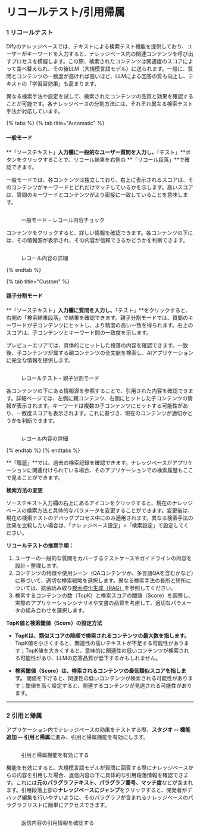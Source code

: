 # リコールテスト/引用帰属

### 1 リコールテスト

Difyのナレッジベースでは、テキストによる検索テスト機能を提供しており、ユーザーがキーワードを入力すると、ナレッジベース内の関連コンテンツを呼び出すプロセスを模擬します。この際、検索されたコンテンツは関連度のスコアによって並べ替えられ、その後LLM（大規模言語モデル）に送られます。一般に、質問とコンテンツの一致度が高ければ高いほど、LLMによる回答の質も向上し、テキストの「学習習効果」も高まります。

異なる検索手法や設定を試して、検索されたコンテンツの品質と効果を確認することが可能です。各ナレッジベースの分割方法には、それぞれ異なる検索テスト手法が対応しています。

{% tabs %}
{% tab title="Automatic" %}
#### 一般モード

**「ソーステキスト」**入力欄に一般的なユーザー質問を入力し、**「テスト」**ボタンをクリックすることで、リコール結果を右側の **「リコール段落」**で確認できます。

一般モードでは、各コンテンツは独立しており、右上に表示されるスコアは、そのコンテンツがキーワードとどれだけマッチしているかを示します。高いスコアは、質問のキーワードとコンテンツがより密接に一致していることを意味します。

<figure><img src="https://assets-docs.dify.ai/2024/12/806967bb36e74fc744b34887cd3ebe52.png" alt=""><figcaption><p>一般モード - レコール内容チョック</p></figcaption></figure>

コンテンツをクリックすると、詳しい情報を確認できます。各コンテンツの下には、その情報源が表示され、その内容が信頼できるかどうかを判断できます。

<figure><img src="https://assets-docs.dify.ai/2024/12/419ac78ad21ea198b08f89c4f5fde485.png" alt=""><figcaption><p>レコール内容の詳細</p></figcaption></figure>
{% endtab %}

{% tab title="Custom" %}
#### 親子分割モード

**「ソーステキスト」**入力欄に質問を入力し、**「テスト」**をクリックすると、右側の「検索結果段落」で結果を確認できます。親子分割モードでは、質問のキーワードが子コンテンツにヒットし、より精度の高い一致を得られます。右上のスコアは、子コンテンツとキーワード間の一致度を示します。

プレビューエリアでは、具体的にヒットした段落の内容を確認できます。一致後、子コンテンツが属する親コンテンツの全文脈を検索し、AIアプリケーションに完全な情報を提供します。

<figure><img src="https://assets-docs.dify.ai/2024/12/6f0b99f97b138805bf4665d0c5c16f26.png" alt=""><figcaption><p>レコールテスト - 親子分割モード</p></figcaption></figure>

各コンテンツの下にある情報源を参照することで、引用された内容を確認できます。詳細ページでは、左側に親コンテンツ、右側にヒットした子コンテンツの情報が表示されます。キーワードは複数の子コンテンツにヒットする可能性があり、一致度スコアも表示されます。これに基づき、現在のコンテンツが適切かどうかを判断できます。

<figure><img src="https://assets-docs.dify.ai/2024/12/22103227f8a25069d147160254f69512.png" alt=""><figcaption><p>レコール内容の詳細</p></figcaption></figure>
{% endtab %}
{% endtabs %}

**「履歴」**では、過去の検索記録を確認できます。ナレッジベースがアプリケーションに関連付けられている場合、そのアプリケーションでの検索履歴もここで見ることができます。

**検索方法の変更**

ソーステキスト入力欄の右上にあるアイコンをクリックすると、現在のナレッジベースの検索方法と具体的なパラメータを変更することができます。変更後は、現在の検索テストのデバッグプロセス中にのみ適用されます。異なる検索手法の効果を比較したい場合は、「ナレッジベース設定」>「検索設定」で設定してください。

**リコールテストの推奨手順：**

1. ユーザーの一般的な質問をカバーするテストケースやガイドラインの内容を設計・整理します。
2. コンテンツの特徴や使用シーン（QAコンテンツか、多言語QAを含むかなど）に基づいて、適切な検索戦略を選択します。異なる検索手法の長所と短所については、拡張読み取り[検索強化生成（RAG）](../../learn-more/extended-reading/retrieval-augment/README.md)を参照してください。
3. 検索するコンテンツの数（TopK）と検索スコアの閾値（Score）を調整し、実際のアプリケーションシナリオや文書の品質を考慮して、適切なパラメータの組み合わせを選択します。

**TopK値と検索閾値（Score）の設定方法**

* **TopKは、類似スコアの降順で検索されるコンテンツの最大数を指します。** TopK値を小さくすると、関連性の高いテキストが不足する可能性があります；TopK値を大きくすると、意味的に関連性の低いコンテンツが検索される可能性があり、LLMの応答品質が低下するかもしれません。

* **検索閾値（Score）は、検索されるコンテンツの最低類似スコアを指します。** 閾値を下げると、関連性の低いコンテンツが検索される可能性があります；閾値を高く設定すると、関連するコンテンツが見逃される可能性があります。

***

### 2 引用と帰属

アプリケーション内でナレッジベースの効果をテストする際、**スタジオ -- 機能追加 -- 引用と帰属**に進み、引用と帰属機能を有効にします。

<figure><img src="https://assets-docs.dify.ai/dify-enterprise-mintlify/jp/guides/knowledge-base/c50a37d96be8b631c02483144c226cd7.png" alt=""><figcaption><p>引用と帰属機能を有効にする</p></figcaption></figure>

機能を有効にすると、大規模言語モデルが質問に回答する際にナレッジベースからの内容を引用した場合、返信内容の下に具体的な引用段落情報を確認できます。これには**元のパラグラフテキスト、パラグラフ番号、マッチ度**などが含まれます。引用段落上部の**ナレッジベースにジャンプ**をクリックすると、開発者がデバッグ編集を行いやすいように、そのパラグラフが含まれるナレッジベースのパラグラフリストに簡単にアクセスできます。

<figure><img src="https://assets-docs.dify.ai/dify-enterprise-mintlify/jp/guides/knowledge-base/8eed0be0aa90697a4bfbc0ea84a2dcdb.png" alt=""><figcaption><p>返信内容の引用情報を確認する</p></figcaption></figure>

